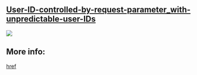 ## [User-ID-controlled-by-request-parameter_with-unpredictable-user-IDs](https://portswigger.net/web-security/access-control/lab-user-id-controlled-by-request-parameter-with-unpredictable-user-ids)


![](https://github.com/nu11secur1ty/PortSwigger-Web-Security-Academy/blob/main/Access-control-vulnerabilities/User-ID-controlled-by-request-parameter_with-unpredictable-user-IDs/Doc/Screenshot%202022-05-20%20082049.png)

## More info:
[href](https://www.nu11secur1ty.com/2022/05/user-id-controlled-by-request.html)
